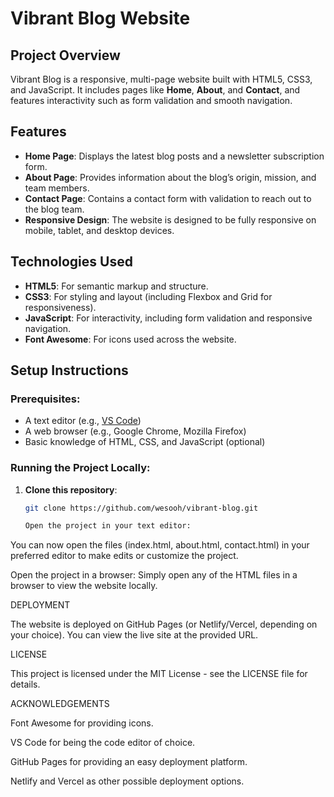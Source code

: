 # Vibrant Blog Website

## Project Overview
Vibrant Blog is a responsive, multi-page website built with HTML5, CSS3, and JavaScript. It includes pages like **Home**, **About**, and **Contact**, and features interactivity such as form validation and smooth navigation.

## Features
- **Home Page**: Displays the latest blog posts and a newsletter subscription form.
- **About Page**: Provides information about the blog’s origin, mission, and team members.
- **Contact Page**: Contains a contact form with validation to reach out to the blog team.
- **Responsive Design**: The website is designed to be fully responsive on mobile, tablet, and desktop devices.

## Technologies Used
- **HTML5**: For semantic markup and structure.
- **CSS3**: For styling and layout (including Flexbox and Grid for responsiveness).
- **JavaScript**: For interactivity, including form validation and responsive navigation.
- **Font Awesome**: For icons used across the website.

## Setup Instructions

### Prerequisites:
- A text editor (e.g., [VS Code](https://code.visualstudio.com/))
- A web browser (e.g., Google Chrome, Mozilla Firefox)
- Basic knowledge of HTML, CSS, and JavaScript (optional)

### Running the Project Locally:
1. **Clone this repository**:
   ```bash
   git clone https://github.com/wesooh/vibrant-blog.git

   Open the project in your text editor:
You can now open the files (index.html, about.html, contact.html) in your preferred editor to make edits or customize the project.

Open the project in a browser:
Simply open any of the HTML files in a browser to view the website locally.

DEPLOYMENT

The website is deployed on GitHub Pages (or Netlify/Vercel, depending on your choice). You can view the live site at the provided URL.

LICENSE

This project is licensed under the MIT License - see the LICENSE file for details.

ACKNOWLEDGEMENTS

Font Awesome for providing icons.

VS Code for being the code editor of choice.

GitHub Pages for providing an easy deployment platform.

Netlify and Vercel as other possible deployment options.
